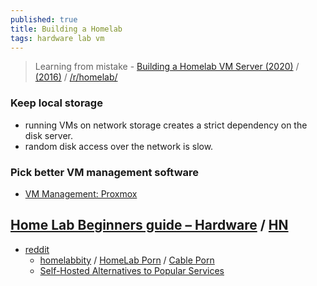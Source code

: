 ```yaml
---
published: true
title: Building a Homelab
tags: hardware lab vm
---
```

> Learning from mistake - [Building a Homelab VM Server (2020)](https://mtlynch.io/building-a-vm-homelab/) / [(2016)](https://blog.briancmoses.com/2016/07/building-a-homelab-server.html) / [/r/homelab/](https://www.reddit.com/r/homelab/)

### Keep local storage
- running VMs on network storage creates a strict dependency on the disk server. 
- random disk access over the network is slow.

### Pick better VM management software
- [VM Management: Proxmox](https://mtlynch.io/building-a-vm-homelab/#vm-management-proxmox)

## [Home Lab Beginners guide – Hardware](https://haydenjames.io/home-lab-beginners-guide-hardware/) / [HN](https://news.ycombinator.com/item?id=24270116)
- [reddit](https://news.ycombinator.com/item?id=24270116)
    - [homelabbity](https://www.reddit.com/r/homelab/) / [HomeLab Porn](https://www.reddit.com/r/HomeLabPorn) / [Cable Porn](https://www.reddit.com/r/cableporn)
    - [Self-Hosted Alternatives to Popular Services](https://www.reddit.com/r/selfhosted/)
